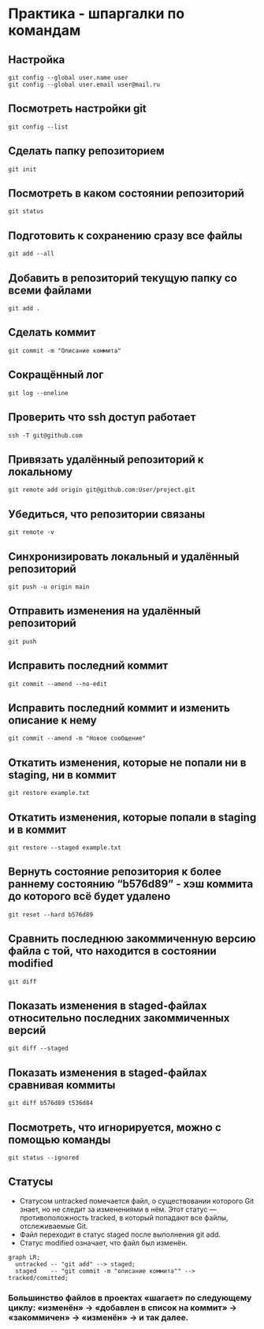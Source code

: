# Практика - шпаргалки по командам 

## Настройка
```
git config --global user.name user
git config --global user.email user@mail.ru
```
## Посмотреть настройки git
```
git config --list
```
## Сделать папку репозиторием
```
git init
```
## Посмотреть в каком состоянии репозиторий
```
git status
```
## Подготовить к сохранению сразу все файлы
```
git add --all
```
## Добавить в репозиторий текущую папку со всеми файлами
```
git add .
```
## Сделать коммит
```
git commit -m "Описание коммита"
```
## Сокращённый лог
```
git log --oneline
```
## Проверить что ssh доступ работает
```
ssh -T git@github.com
```
## Привязать удалённый репозиторий к локальному
```
git remote add origin git@github.com:User/project.git
```
## Убедиться, что репозитории связаны
```
git remote -v
```
## Синхронизировать локальный и удалённый репозиторий
```
git push -u origin main
```
## Отправить изменения на удалённый репозиторий
```
git push
```
## Исправить последний коммит
```
git commit --amend --no-edit
```
## Исправить последний коммит и изменить описание к нему
```
git commit --amend -m "Новое сообщение"
```
## Откатить изменения, которые не попали ни в staging, ни в коммит
```
git restore example.txt
```
## Откатить изменения, которые попали в staging и в коммит
```
git restore --staged example.txt
```
## Вернуть состояние репозитория к более раннему состоянию “b576d89” - хэш коммита до которого всё будет удалено
```
git reset --hard b576d89
```
## Сравнить последнюю закоммиченную версию файла с той, что находится в состоянии modified
```
git diff
```
## Показать изменения в staged-файлах относительно последних закоммиченных версий
```
git diff --staged
```
## Показать изменения в staged-файлах сравнивая коммиты
```
git diff b576d89 t536d84
```
## Посмотреть, что игнорируется, можно с помощью команды
```
git status --ignored
```
## Статусы

- Статусом untracked помечается файл, о существовании которого Git знает, но не следит за изменениями в нём. Этот статус — противоположность tracked, в который попадают все файлы, отслеживаемые Git.
- Файл переходит в статус staged после выполнения git add.
- Статус modified означает, что файл был изменён.
```mermaid
graph LR;
  untracked -- "git add" --> staged;
  staged    -- "git commit -m "описание коммита"" --> tracked/comitted;
```
### Большинство файлов в проектах «шагает» по следующему циклу: «изменён» → «добавлен в список на коммит» → «закоммичен» → «изменён» → и так далее.
